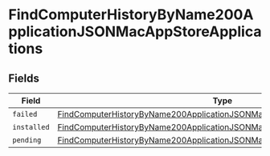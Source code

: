 # FindComputerHistoryByName200ApplicationJSONMacAppStoreApplications


## Fields

| Field                                                                                                                                                                                   | Type                                                                                                                                                                                    | Required                                                                                                                                                                                | Description                                                                                                                                                                             |
| --------------------------------------------------------------------------------------------------------------------------------------------------------------------------------------- | --------------------------------------------------------------------------------------------------------------------------------------------------------------------------------------- | --------------------------------------------------------------------------------------------------------------------------------------------------------------------------------------- | --------------------------------------------------------------------------------------------------------------------------------------------------------------------------------------- |
| `failed`                                                                                                                                                                                | [FindComputerHistoryByName200ApplicationJSONMacAppStoreApplicationsFailed](../../models/operations/findcomputerhistorybyname200applicationjsonmacappstoreapplicationsfailed.md)[]       | :heavy_minus_sign:                                                                                                                                                                      | N/A                                                                                                                                                                                     |
| `installed`                                                                                                                                                                             | [FindComputerHistoryByName200ApplicationJSONMacAppStoreApplicationsInstalled](../../models/operations/findcomputerhistorybyname200applicationjsonmacappstoreapplicationsinstalled.md)[] | :heavy_minus_sign:                                                                                                                                                                      | N/A                                                                                                                                                                                     |
| `pending`                                                                                                                                                                               | [FindComputerHistoryByName200ApplicationJSONMacAppStoreApplicationsPending](../../models/operations/findcomputerhistorybyname200applicationjsonmacappstoreapplicationspending.md)[]     | :heavy_minus_sign:                                                                                                                                                                      | N/A                                                                                                                                                                                     |